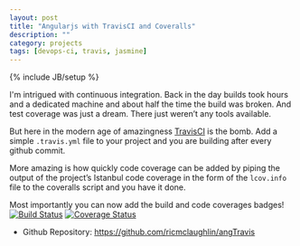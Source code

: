 ```yaml
---
layout: post
title: "Angularjs with TravisCI and Coveralls"
description: ""
category: projects
tags: [devops-ci, travis, jasmine]
---
```

{% include JB/setup %}

I'm intrigued with continuous integration. Back in the day builds took hours and a dedicated machine and about half the time the build was broken. And test coverage was just a dream. There just weren’t any tools available.

But here in the modern age of amazingness [TravisCI](https://travis-ci.org/profile/ricmclaughlin) is the bomb. Add a simple <code>.travis.yml</code> file to your project and you are building after every github commit. 

More amazing is how quickly code coverage can be added by piping the output of the project’s Istanbul code coverage in the form of the <code>lcov.info</code> file to the coveralls script and you have it done. 

Most importantly you can now add the build and code coverages badges!
[![Build Status](https://travis-ci.org/ricmclaughlin/angTravis.svg?branch=master)](https://travis-ci.org/ricmclaughlin/angTravis)
[![Coverage Status](https://coveralls.io/repos/github/ricmclaughlin/angTravis/badge.svg?branch=master)](https://coveralls.io/github/ricmclaughlin/angTravis?branch=master) 

<ul>
  <li>Github Repository: <a href="https://github.com/ricmclaughlin/angTravis">https://github.com/ricmclaughlin/angTravis</a></li>
</ul>